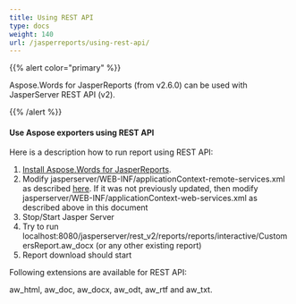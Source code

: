```yaml
---
title: Using REST API
type: docs
weight: 140
url: /jasperreports/using-rest-api/
---
```


{{% alert color="primary" %}} 

Aspose.Words for JasperReports (from v2.6.0) can be used with JasperServer REST API (v2).

{{% /alert %}} 
#### **Use Aspose exporters using REST API**
Here is a description how to run report using REST API:

1. [Install Aspose.Words for JasperReports](http://www.aspose.com/docs/display/wordsjasperreports/Installation).
1. Modify jasperserver/WEB-INF/applicationContext-remote-services.xml as described [here](http://www.aspose.com/docs/display/wordsjasperreports/Installation). If it was not previously updated, then modify jasperserver/WEB-INF/applicationContext-web-services.xml as described above in this document
1. Stop/Start Jasper Server
1. Try to run localhost:8080/jasperserver/rest_v2/reports/reports/interactive/CustomersReport.aw_docx (or any other existing report)
1. Report download should start

Following extensions are available for REST API: 

aw_html, aw_doc, aw_docx, aw_odt, aw_rtf and aw_txt.
